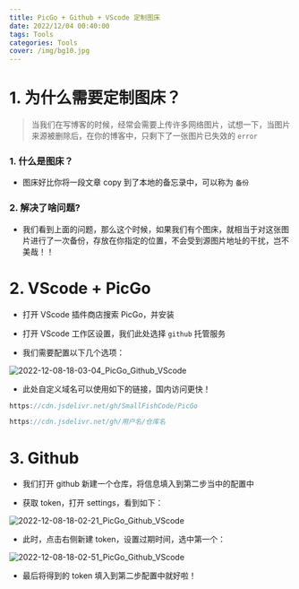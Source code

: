 ```yaml
---
title: PicGo + Github + VScode 定制图床
date: 2022/12/04 00:40:00
tags: Tools
categories: Tools
cover: /img/bg10.jpg
---
```


# 1. 为什么需要定制图床？

> 当我们在写博客的时候，经常会需要上传许多网络图片，试想一下，当图片来源被删除后，在你的博客中，只剩下了一张图片已失效的 `error`

### 1. 什么是图床？

-   图床好比你将一段文章 copy 到了本地的备忘录中，可以称为 `备份`

### 2. 解决了啥问题?

-   我们看到上面的问题，那么这个时候，如果我们有个图床，就相当于对这张图片进行了一次备份，存放在你指定的位置，不会受到源图片地址的干扰，岂不美哉！！

# 2. VScode + PicGo

-   打开 VScode 插件商店搜索 PicGo，并安装

-   打开 VScode 工作区设置，我们此处选择 `github` 托管服务

-   我们需要配置以下几个选项：

![2022-12-08-18-03-04_PicGo_Github_VScode](https://cdn.jsdelivr.net/gh/SmallFishCode/PicGo/2022-12-08-18-03-04_PicGo_Github_VScode)

-   此处自定义域名可以使用如下的链接，国内访问更快！

```js
https://cdn.jsdelivr.net/gh/SmallFishCode/PicGo

https://cdn.jsdelivr.net/gh/用户名/仓库名
```

# 3. Github

-   我们打开 github 新建一个仓库，将信息填入到第二步当中的配置中

-   获取 token，打开 settings，看到如下：

![2022-12-08-18-02-21_PicGo_Github_VScode](https://cdn.jsdelivr.net/gh/SmallFishCode/PicGo/2022-12-08-18-02-21_PicGo_Github_VScode)

-   此时，点击右侧新建 token，设置过期时间，选中第一个：

![2022-12-08-18-02-51_PicGo_Github_VScode](https://cdn.jsdelivr.net/gh/SmallFishCode/PicGo/2022-12-08-18-02-51_PicGo_Github_VScode)

-   最后将得到的 token 填入到第二步配置中就好啦！
